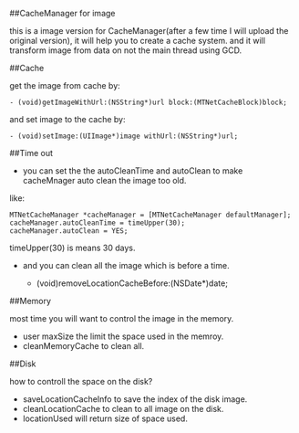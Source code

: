 ##CacheManager for image

this is a image version for CacheManager(after a few time I will upload the original version), it will help you to create a cache system. 
and it will transform image from data on not the main thread using GCD.

##Cache

get the image from cache by:

    - (void)getImageWithUrl:(NSString*)url block:(MTNetCacheBlock)block;


and set image to the cache by:

    - (void)setImage:(UIImage*)image withUrl:(NSString*)url;

##Time out

- you can set the the autoCleanTime and autoClean to make cacheMnager auto clean the image too old.

like:

    MTNetCacheManager *cacheManager = [MTNetCacheManager defaultManager];
    cacheManager.autoCleanTime = timeUpper(30);
    cacheManager.autoClean = YES;
    
timeUpper(30) is means 30 days.

- and you can clean all the image which is before a time.

    - (void)removeLocationCacheBefore:(NSDate*)date;

##Memory 

most time you will want to control the image in the memory.

- user maxSize the limit the space used in the memroy.
- cleanMemoryCache to clean all.

##Disk

how to controll the space on the disk?

- saveLocationCacheInfo to save the index of the disk image.
- cleanLocationCache to clean to all image on the disk.
- locationUsed will return size of space used.